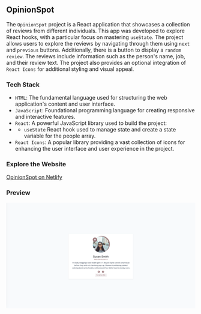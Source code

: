 ## OpinionSpot
The `OpinionSpot` project is a React application that showcases a collection of reviews from different individuals. This app was developed to explore React hooks, with a particular focus on mastering `useState`. 
The project allows users to explore the reviews by navigating through them using `next` and `previous` buttons. Additionally, there is a button to display a `random review`. The reviews include information such as the person's name, job, and their review text.
The project also provides an optional integration of `React Icons` for additional styling and visual appeal.

### Tech Stack
- `HTML`: The fundamental language used for structuring the web application's content and user interface. 
- `JavaScript`: Foundational programming language for creating responsive and interactive features.
- `React`: A powerful JavaScript library used to build the project: 
- - `useState` React hook used to manage state and create a state variable for the people array.
- `React Icons`: A popular library providing a vast collection of icons for enhancing the user interface and user experience in the project.

### Explore the Website
[OpinionSpot on Netlify](https://opinion-spot.netlify.app/)

### Preview
<img src="./public/opinion-spot.png" alt="OpinionSpot React Project">

